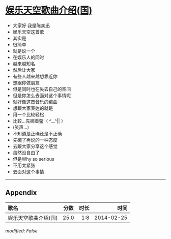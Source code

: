 # [娱乐天空歌曲介绍(国)](https://music.163.com/song?id=28282175)

* 大家好 我是陈奕迅
* 娱乐天空这首歌
* 其实是
* 很简单
* 就是说一个
* 在娱乐人的同时
* 越来越知名
* 然后让大家
* 有些人越来越想靠近你
* 想跟你做朋友
* 但是同时也在失去自己的空间
* 但是你怎么去面对这个事情呢
* 就好像这首音乐的编曲
* 想跟大家表达的就是
* 用一个比较轻松
* 比较...先碗着鳖（ ^__^|| ）
* (笑声...)
* 不知道是正确还是不正确
* 先碗了再说的一种态度
* 去跟大家分享这个感觉
* 虽然没自由了
* 但是Why so serious
* 不用太紧张
* 去面对这个事情


---

## Appendix

|歌名|分数|时长|时间|
|:---|:---:|---:|---:|
|娱乐天空歌曲介绍(国)|25.0|1:8|2014-02-25

*modified: False*